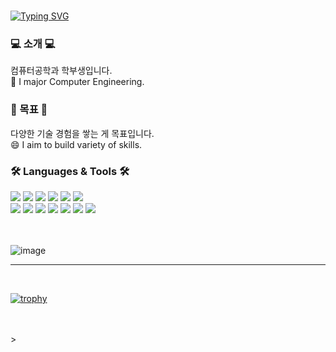 

<br>


[![Typing SVG](https://readme-typing-svg.demolab.com?font=Fira+Code&weight=500&size=30&pause=1000&theme=dark&color=F77DE4&center=true&random=false&width=435&lines=Hi+I'm+aengzu+👋🏻👋🏻)](https://git.io/typing-svg)




### 💻 소개  💻
컴퓨터공학과 학부생입니다.<br>
🌱 I major Computer Engineering.

### 🎯 목표 🎯
다양한 기술 경험을 쌓는 게 목표입니다.<br>
😄 I aim to build variety of skills.

### 🛠️ Languages & Tools 🛠️
<div class='row'>
<img src="https://img.shields.io/badge/Flutter-F9F5F6?style=flat-square&logo=Flutter&logoColor=AC87C5"/>
<img src="https://img.shields.io/badge/Dart-F8E8EE?style=flat-square&logo=Dart&logoColor=white"/>
<img src="https://img.shields.io/badge/Python-FDCEDF?style=flat-square&logo=Python&logoColor=white"/>
<img src="https://img.shields.io/badge/postgresql-FFE5E5?style=flat-square&logo=postgresql&logoColor=AC87C5"/>
<img src="https://img.shields.io/badge/Javascript-E0AED0?style=flat-square&logo=Javascript&logoColor=white"/>
<img src="https://img.shields.io/badge/CSS3-AC87C5?style=flat-square&logo=CSS3&logoColor=white"/>
    </div>
  <div class='row'>
<img src="https://img.shields.io/badge/HTML5-F9F5F6?style=flat-square&logo=HTML5&logoColor=756AB6"/>
<img src="https://img.shields.io/badge/Java-F8E8EE?style=flat-square&logo=Java&logoColor=white"/>
<img src="https://img.shields.io/badge/Android Studio-FFE5E5?style=flat-square&logo=Android Studio&logoColor=white"/>
<img src="https://img.shields.io/badge/Visual Studio-FDCEDF?style=flat-square&logo=Visual Studio&logoColor=white"/>
<img src="https://img.shields.io/badge/C++-F2BED1?style=flat-square&logo=C++&logoColor=white"/>
<img src="https://img.shields.io/badge/fastapi-E0AED0?style=flat-square&logo=fastapi&logoColor=white"/>
<img src="https://img.shields.io/badge/Streamlit-AC87C5?style=flat-square&logo=Streamlit&logoColor=white"/>
</div>
<br>
<br>


![image](https://github.com/aengzu/aengzu/assets/102356873/476dbdfe-3c25-43e7-bc3e-23ece4e6c66b)




---

<br>


<!--
**aengzu/aengzu** is a ✨ _special_ ✨ repository because its `README.md` (this file) appears on your GitHub profile.

Here are some ideas to get you started:

- 🔭 I’m currently working on ...
-  🌱 I’m currently learning ...
- 👯 I’m looking to collaborate on ...
- 🤔 I’m looking for help with ...
- 💬 Ask me about ...
- 📫 How to reach me: ...
- 😄 Pronouns: ...
- ⚡ Fun fact: ...
-->


[![trophy](https://github-profile-trophy.vercel.app/?username=aengzu)](https://github.com/ryo-ma/github-profile-trophy)

<br/>
<br/>
></div>




